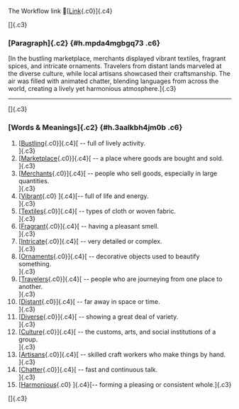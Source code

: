 The Workflow link
👏[[Link](https://www.google.com/url?q=http://www.google.com&sa=D&source=editors&ust=1760649805669683&usg=AOvVaw0LAX4cl00F87DzFM0EjEiV){.c0}]{.c4}

[]{.c3}

### [Paragraph]{.c2} {#h.mpda4mgbgq73 .c6}

[In the bustling marketplace, merchants displayed vibrant textiles,
fragrant spices, and intricate ornaments. Travelers from distant lands
marveled at the diverse culture, while local artisans showcased their
craftsmanship. The air was filled with animated chatter, blending
languages from across the world, creating a lively yet harmonious
atmosphere.]{.c3}

------------------------------------------------------------------------

[]{.c3}

### [Words & Meanings]{.c2} {#h.3aalkbh4jm0b .c6}

1.  [[Bustling](https://www.google.com/url?q=http://www.google.com&sa=D&source=editors&ust=1760649805671293&usg=AOvVaw1QQVpRKtUQVdkjNc_l06H9){.c0}]{.c4}[ --
    full of lively activity.\
    ]{.c3}
2.  [[Marketplace](https://www.google.com/url?q=http://www.google.com&sa=D&source=editors&ust=1760649805671557&usg=AOvVaw1oBXbKJYBGZ_LB7PKj0UMk){.c0}]{.c4}[ --
    a place where goods are bought and sold.\
    ]{.c3}
3.  [[Merchants](https://www.google.com/url?q=http://www.google.com&sa=D&source=editors&ust=1760649805671829&usg=AOvVaw29S4cxtpHjTzqQryQH7xBW){.c0}]{.c4}[ --
    people who sell goods, especially in large quantities.\
    ]{.c3}
4.  [[Vibrant](https://www.google.com/url?q=http://www.google.com&sa=D&source=editors&ust=1760649805672089&usg=AOvVaw19STpqQXzlM0yD12ZI4vf9){.c0}
    ]{.c4}[-- full of life and energy.\
    ]{.c3}
5.  [[Textiles](https://www.google.com/url?q=http://www.google.com&sa=D&source=editors&ust=1760649805672418&usg=AOvVaw3YWsBcVTfff5pDlY75YaXz){.c0}]{.c4}[ --
    types of cloth or woven fabric.\
    ]{.c3}
6.  [[Fragrant](https://www.google.com/url?q=http://www.google.com&sa=D&source=editors&ust=1760649805672689&usg=AOvVaw1fi25hDzPl0d5WO65ItnIZ){.c0}]{.c4}[ --
    having a pleasant smell.\
    ]{.c3}
7.  [[Intricate](https://www.google.com/url?q=http://www.google.com&sa=D&source=editors&ust=1760649805672935&usg=AOvVaw2zCXuDaq3rIf3NwJ1jYWVs){.c0}]{.c4}[ --
    very detailed or complex.\
    ]{.c3}
8.  [[Ornaments](https://www.google.com/url?q=http://www.google.com&sa=D&source=editors&ust=1760649805673213&usg=AOvVaw1wv4C22DStMOhUPZ6pNpHm){.c0}]{.c4}[ --
    decorative objects used to beautify something.\
    ]{.c3}
9.  [[Travelers](https://www.google.com/url?q=http://www.google.com&sa=D&source=editors&ust=1760649805673511&usg=AOvVaw3BfLlrdSb5-cqml2L-FX5i){.c0}]{.c4}[ --
    people who are journeying from one place to another.\
    ]{.c3}
10. [[Distant](https://www.google.com/url?q=http://www.google.com&sa=D&source=editors&ust=1760649805673875&usg=AOvVaw2WR8U-R0dbrea_ylXoVyD8){.c0}]{.c4}[ --
    far away in space or time.\
    ]{.c3}
11. [[Diverse](https://www.google.com/url?q=http://www.google.com&sa=D&source=editors&ust=1760649805674085&usg=AOvVaw1WrfJOKuGlds2iEMmE9c6R){.c0}]{.c4}[ --
    showing a great deal of variety.\
    ]{.c3}
12. [[Culture](https://www.google.com/url?q=http://www.google.com&sa=D&source=editors&ust=1760649805674302&usg=AOvVaw2TcA7-h9IX5A9XT9Qrdlei){.c0}]{.c4}[ --
    the customs, arts, and social institutions of a group.\
    ]{.c3}
13. [[Artisans](https://www.google.com/url?q=http://www.google.com&sa=D&source=editors&ust=1760649805674624&usg=AOvVaw0T9sNQUlEoZrWVkXOoup-o){.c0}]{.c4}[ --
    skilled craft workers who make things by hand.\
    ]{.c3}
14. [[Chatter](https://www.google.com/url?q=http://www.google.com&sa=D&source=editors&ust=1760649805674886&usg=AOvVaw1XqUnEnmIQtHhy7oAm8kpZ){.c0}]{.c4}[ --
    fast and continuous talk.\
    ]{.c3}
15. [[Harmonious](https://www.google.com/url?q=http://www.google.com&sa=D&source=editors&ust=1760649805675270&usg=AOvVaw0kBPqnyCu3mAbtlVjXrpWH){.c0}
    ]{.c4}[-- forming a pleasing or consistent whole.]{.c3}

[]{.c3}
